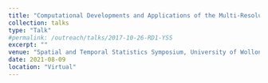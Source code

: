 ```yaml
---
title: "Computational Developments and Applications of the Multi-Resolution Approximation for Massive Spatial Data"
collection: talks
type: "Talk"
#permalink: /outreach/talks/2017-10-26-RD1-YSS
excerpt: ""
venue: "Spatial and Temporal Statistics Symposium, University of Wollongong"
date: 2021-08-09
location: "Virtual"
---
```

